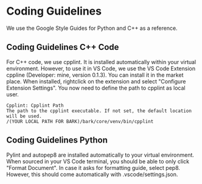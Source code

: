 Coding Guidelines
================================
We use the Google Style Guides for Python and C++ as a reference.


## Coding Guidelines C++ Code

For C++ code, we use cpplint.
It is installed automatically within your virtual environment.
However, to use it in VS Code, we use the VS Code Extension cppline (Developer: mine, version 0.1.3).
You can install it in the market place. When installed, rightclick on the extension and select "Configure Extension Settings".
You now need to define the path to cpplint as local user.

```
Cpplint: Cpplint Path
The path to the cpplint executable. If not set, the default location will be used.
/(YOUR LOCAL PATH FOR BARK)/bark/core/venv/bin/cpplint
```


## Coding Guidelines Python

Pylint and autopep8 are installed automatically to your virtual environment.
When sourced in your VS Code terminal, you should be able to only click "Format Document".
In case it asks for formatting guide, select pep8.
However, this should come automatically with .vscode/settings.json.